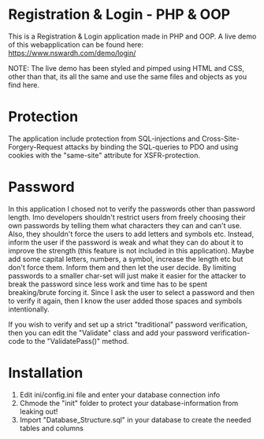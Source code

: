 # Registration & Login - PHP & OOP

This is a Registration & Login application made in PHP and OOP. A live demo of this webapplication can be found here:
https://www.nswardh.com/demo/login/

NOTE: The live demo has been styled and pimped using HTML and CSS, other than that, its all the same and use the same files and objects as you find here.

# Protection
The application include protection from SQL-injections and Cross-Site-Forgery-Request attacks by binding the SQL-queries to PDO and using cookies with the "same-site" attribute for XSFR-protection.

# Password
In this application I chosed not to verify the passwords other than password length. Imo developers shouldn't restrict users from freely choosing their own passwords by telling them what characters they can and can't use. Also, they shouldn't force the users to add letters and symbols etc. Instead, inform the user if the password is weak and what they can do about it to improve the strength (this feature is not included in this application). Maybe add some capital letters, numbers, a symbol, increase the length etc but don't force them. Inform them and then let the user decide. By limiting passwords to a smaller char-set will just make it easier for the attacker to break the password since less work and time has to be spent breaking/brute forcing it.
Since I ask the user to select a password and then to verify it again, then I know the user added those spaces and symbols intentionally.

If you wish to verify and set up a strict "traditional" password verification, then you can edit the "Validate" class and add your password verification-code to the "ValidatePass()" method.

# Installation
1) Edit ini/config.ini file and enter your database connection info
2) Chmode the "init" folder to protect your database-information from leaking out!
3) Import "Database_Structure.sql" in your database to create the needed tables and columns
